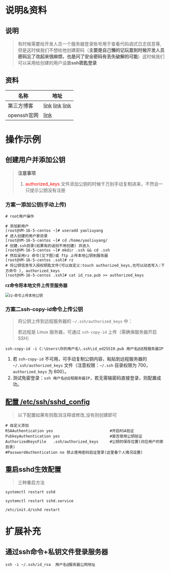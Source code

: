 

#  说明&资料

## 说明

> 有时候需要给开发人员一个服务器登录账号用于查看代码调式日志信息等,但是这时候我们不想给他创建密码（**主要是自己懒的记玩意到时候开发人员密码忘了改起来很麻烦，也是问了安全密码有丢失破解的可能**）这时候我们可以采用给创建的用户设置**ssh密匙登录**

## 资料

| 名称        | 地址                                                         |
| ----------- | ------------------------------------------------------------ |
| 第三方博客  | [link](https://blog.csdn.net/weixin_34233421/article/details/92426919?utm_medium=distribute.pc_relevant.none-task-blog-2~default~baidujs_baidulandingword~default-5-92426919-blog-125225720.pc_relevant_antiscanv4&spm=1001.2101.3001.4242.4&utm_relevant_index=8)   [link](https://blog.csdn.net/weixin_43860781/article/details/104898684)   [link](https://blog.csdn.net/weixin_44496885/article/details/125225720) |
| openssh官网 | [link](https://www.openssh.com/)                             |

# 操作示例

## **创建用户并添加公钥**

> **注意事项** 
>
> 1. <font color='red'>authorized_keys</font> 文件添加公钥的时候千万别手动复制进来，不然会一只提示公钥没有注册

### **方案一添加公钥(手动上传)**

```shell
# root用户操作

# 添加新用户
[root@VM-16-5-centos ~]# useradd yaoliuyang
# 进入创建的用户家目录
[root@VM-16-5-centos ~]# cd /home/yaoliuyang/
# 创建.ssh目录(如果有的话则不用创建) 并进入
[root@VM-16-5-centos ~]# mkdir .ssh && cd .ssh
# 然后采用rz 命令(见下图)或 ftp 上传本地公钥到服务器
[root@VM-16-5-centos .ssh]# rz
# 将公钥信息写入授权钥匙文件(可以自定义:touch authorized_keys,也可以动态写入:下方命令 ), authorized_keys 
[root@VM-16-5-centos .ssh]# cat id_rsa.pub >> authorized_keys
```

**rz命令将本地文件上传至服务器**

<img src="https://gitee.com/yaolliuyang/blogImages/raw/master/blogImages/image-20220627093503429.png" alt="rz-命令上传本地公钥" style="zoom: 80%;" />

###  方案二**ssh-copy-id**命令上传公钥

> 将公钥上传到远程服务器的 `~/.ssh/authorized_keys` 中：
>
> 若远程是 Linux 服务器，可通过 `ssh-copy-id` 上传（需确保服务器开启 SSH）

```shell
ssh-copy-id -i C:\Users\你的用户名\.ssh\id_ed25519.pub 用户名@远程服务器IP
```

1. 若 `ssh-copy-id` 不可用，可手动复制公钥内容，粘贴到远程服务器的 `~/.ssh/authorized_keys` 文件（注意权限：`~/.ssh` 目录权限为 700，`authorized_keys` 为 600）。
2. 测试免密登录：`ssh 用户名@远程服务器IP`，若无需输密码直接登录，则配置成功。



## [**配置 /etc/ssh/sshd_config**](https://man.openbsd.org/sshd_config)

> 以下配置如果有则取消注释或修改,没有则创建即可

```shell
# 自定义添加
RSAAuthentication yes                         #开启RSA验证
PubkeyAuthentication yes                      #是否使用公钥验证
AuthorizedKeysFile   .ssh/authorized_keys     #公钥的保存位置(对应用户的家目录)
#PasswordAuthentication no 禁止使用密码验证登录(这里看个人情况设置)
```

## **重启sshd**生效配置

> 三种重启方法

```shell
systemctl restart sshd

systemctl restart sshd.service

/etc/init.d/sshd restart
```

# 扩展补充

## 通过ssh命令+私钥文件登录服务器

```shell
ssh -i ~/.ssh/id_rsa  用户名@服务器公网地址
```

